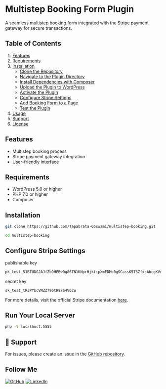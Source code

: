 # Multistep Booking Form Plugin

A seamless multistep booking form integrated with the Stripe payment gateway for secure transactions.

## Table of Contents
1. [Features](#features)
2. [Requirements](#requirements)
3. [Installation](#installation)
   - [Clone the Repository](#clone-the-repository)
   - [Navigate to the Plugin Directory](#navigate-to-the-plugin-directory)
   - [Install Dependencies with Composer](#install-dependencies-with-composer)
   - [Upload the Plugin to WordPress](#upload-the-plugin-to-wordpress)
   - [Activate the Plugin](#activate-the-plugin)
   - [Configure Stripe Settings](#configure-stripe-settings)
   - [Add Booking Form to a Page](#add-booking-form-to-a-page)
   - [Test the Plugin](#test-the-plugin)
4. [Usage](#usage)
5. [Support](#support)
6. [License](#license)

## Features
- Multistep booking process
- Stripe payment gateway integration
- User-friendly interface

## Requirements
- WordPress 5.0 or higher
- PHP 7.0 or higher
- Composer

## Installation


```bash
git clone https://github.com/Tapabrata-Goswami/multistep-booking.git

cd multistep-booking
```

## Configure Stripe Settings

 publishable key
```bash
pk_test_51BTUDGJAJfZb9HEBwDg86TN1KNprHjkfipXmEDMb0gSCassK5T3ZfxsAbcgKVmAIXF7oZ6ItlZZbXO6idTHE67IM007EwQ4uN3
```
 secret key
```bash
sk_test_tR3PYbcVNZZ796tH88S4VQ2u
```

For more details, visit the official Stripe documentation [here](https://docs.stripe.com/checkout/embedded/quickstart).

##  Run Your Local Server

```bash
php -S localhost:5555
````

## 🤝 Support
For issues, please create an issue in the [GitHub repository](https://github.com/Tapabrata-Goswami/multistep-booking/issues).

## Follow Me

[![GitHub](https://img.shields.io/badge/GitHub--_.svg?style=social&logo=github&logoColor=black)](https://github.com/Tapabrata-Goswami)
[![LinkedIn](https://img.shields.io/badge/LinkedIn--_.svg?style=social&logo=linkedin&logoColor=blue)](https://www.linkedin.com/in/tapabrata-goswami/)